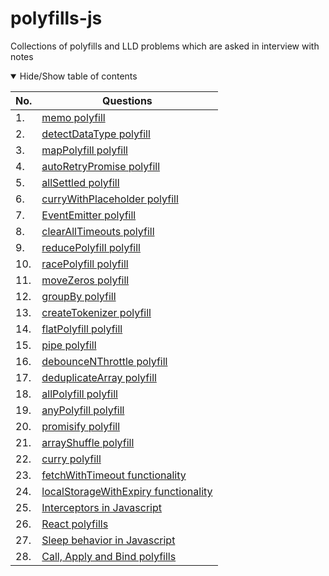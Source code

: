 # polyfills-js

Collections of polyfills and LLD problems which are asked in interview with notes

<details open>
<summary>
Hide/Show table of contents
</summary>

| No. | Questions                                                                                                                           |
| --- | ----------------------------------------------------------------------------------------------------------------------------------- |
| 1.  | [memo polyfill](https://github.com/i-me-team/polyfills-js/blob/main/src/polyfills/memo.js)                                          |
| 2.  | [detectDataType polyfill](https://github.com/i-me-team/polyfills-js/blob/main/src/polyfills/detectDataType.js)                      |
| 3.  | [mapPolyfill polyfill](https://github.com/i-me-team/polyfills-js/blob/main/src/polyfills/mapPolyfill.js)                            |
| 4.  | [autoRetryPromise polyfill](https://github.com/i-me-team/polyfills-js/blob/main/src/polyfills/autoRetryPromise.js)                  |
| 5.  | [allSettled polyfill](https://github.com/i-me-team/polyfills-js/blob/main/src/polyfills/allSettled.js)                              |
| 6.  | [curryWithPlaceholder polyfill](https://github.com/i-me-team/polyfills-js/blob/main/src/polyfills/curryWithPlaceholder.js)          |
| 7.  | [EventEmitter polyfill](https://github.com/i-me-team/polyfills-js/blob/main/src/polyfills/EventEmitter.js)                          |
| 8.  | [clearAllTimeouts polyfill](https://github.com/i-me-team/polyfills-js/blob/main/src/polyfills/clearAllTimeouts.js)                  |
| 9.  | [reducePolyfill polyfill](https://github.com/i-me-team/polyfills-js/blob/main/src/polyfills/reducePolyfill.js)                      |
| 10. | [racePolyfill polyfill](https://github.com/i-me-team/polyfills-js/blob/main/src/polyfills/racePolyfill.js)                          |
| 11. | [moveZeros polyfill](https://github.com/i-me-team/polyfills-js/blob/main/src/polyfills/moveZeros.js)                                |
| 12. | [groupBy polyfill](https://github.com/i-me-team/polyfills-js/blob/main/src/polyfills/groupBy.js)                                    |
| 13. | [createTokenizer polyfill](https://github.com/i-me-team/polyfills-js/blob/main/src/polyfills/createTokenizer.js)                    |
| 14. | [flatPolyfill polyfill](https://github.com/i-me-team/polyfills-js/blob/main/src/polyfills/flatPolyfill.js)                          |
| 15. | [pipe polyfill](https://github.com/i-me-team/polyfills-js/blob/main/src/polyfills/pipe.js)                                          |
| 16. | [debounceNThrottle polyfill](https://github.com/i-me-team/polyfills-js/blob/main/src/polyfills/debounceNThrottle.js)                |
| 17. | [deduplicateArray polyfill](https://github.com/i-me-team/polyfills-js/blob/main/src/polyfills/deduplicateArray.js)                  |
| 18. | [allPolyfill polyfill](https://github.com/i-me-team/polyfills-js/blob/main/src/polyfills/allPolyfill.js)                            |
| 19. | [anyPolyfill polyfill](https://github.com/i-me-team/polyfills-js/blob/main/src/polyfills/anyPolyfill.js)                            |
| 20. | [promisify polyfill](https://github.com/i-me-team/polyfills-js/blob/main/src/polyfills/promisify.js)                                |
| 21. | [arrayShuffle polyfill](https://github.com/i-me-team/polyfills-js/blob/main/src/polyfills/arrayShuffle.js)                          |
| 22. | [curry polyfill](https://github.com/i-me-team/polyfills-js/blob/main/src/polyfills/curry.js)                                        |
| 23. | [fetchWithTimeout functionality](https://github.com/i-me-team/polyfills-js/blob/main/src/polyfills/fetchWithTimeout.js)             |
| 24. | [localStorageWithExpiry functionality](https://github.com/i-me-team/polyfills-js/blob/main/src/polyfills/localStorageWithExpiry.js) |
| 25. | [Interceptors in Javascript](https://github.com/i-me-team/polyfills-js/blob/main/src/polyfills/interceptors.js)                     |
| 26. | [React polyfills](https://github.com/i-me-team/polyfills-js/blob/main/src/polyfills/reactPolyfills.js)                              |
| 27. | [Sleep behavior in Javascript](https://github.com/i-me-team/polyfills-js/blob/main/src/polyfills/sleep.js)                          |
| 28. | [Call, Apply and Bind polyfills](https://github.com/i-me-team/polyfills-js/blob/main/src/polyfills/callApplyBind.js)                |

</details>
